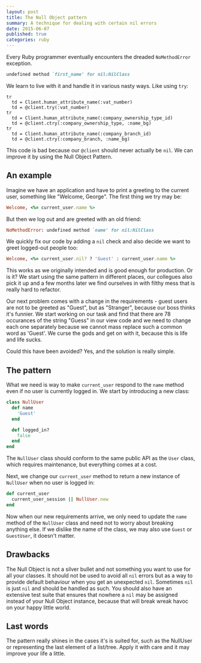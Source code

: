```yaml
---
layout: post
title: The Null Object pattern
summary: A technique for dealing with certain nil errors
date: 2015-06-07
published: true
categories: ruby
---
```


Every Ruby programmer eventually encounters the dreaded `NoMethodError` exception.

```rb
undefined method `first_name' for nil:NilClass
```

We learn to live with it and handle it in various nasty ways. Like using `try`:

```slim
tr
  td = Client.human_attribute_name(:vat_number)
  td = @client.try(:vat_number)
tr
  td = Client.human_attribute_name(:company_ownership_type_id)
  td = @client.ctry(:company_ownership_type, :name_bg)
tr
  td = Client.human_attribute_name(:company_branch_id)
  td = @client.ctry(:company_branch, :name_bg)
```

This code is bad because our `@client` should never actually be `nil`. We can improve it by using the
Null Object Pattern.

## An example

Imagine we have an application and have to print a greeting to the current user, something like
"Welcome, George". The first thing we try may be:

```rb
Welcome, <%= current_user.name %>
```

But then we log out and are greeted with an old friend:

```rb
NoMethodError: undefined method `name' for nil:NilClass
```

We quickly fix our code by adding a `nil` check and also decide we want to greet logged-out people
too:

```rb
Welcome, <%= current_user.nil? ? 'Guest' : current_user.name %>
```

This works as we originally intended and is good enough for production. Or is it? We start using
the same pattern in different places, our collegues also pick it up and a few months later we find
ourselves in with filthy mess that is really hard to refactor.

Our next problem comes with a change in the requirements - guest users are not to be greeted as
"Guest", but as "Stranger", because our boss thinks it's funnier. We start working on our task and
find that there are 78 occurances of the string "Guess" in our view code and we need to change each
one separately because we cannot mass replace such a common word as 'Guest'. We curse the gods and
get on with it, because this is life and life sucks.

Could this have been avoided? Yes, and the solution is really simple.

## The pattern

What we need is way to make `current_user` respond to the `name` method even if no user is
currently logged in. We start by introducing a new class:

```rb
class NullUser
  def name
    'Guest'
  end

  def logged_in?
    false
  end
end
```

The `NullUser` class should conform to the same public API as the `User` class, which requires
maintenance, but everything comes at a cost.

Next, we change our `current_user` method to return a new instance of `NullUser` when no user is
logged in:

```rb
def current_user
  current_user_session || NullUser.new
end
```

Now when our new requirements arrive, we only need to update the `name` method of the `NullUser`
class and need not to worry about breaking anything else. If we dislike the name of the
class, we may also use `Guest` or `GuestUser`, it doesn't matter.

## Drawbacks

The Null Object is not a silver bullet and not something you want to use for all your classes. It
should not be used to avoid all `nil` errors but as a way to provide default behaviour when you get
an unexpected `nil`. Sometimes `nil` is just `nil` and should be handled as such. You should also
have an extensive test suite that ensures that nowhere a `nil` may be assigned instead of your Null
Object instance, because that will break wreak havoc on your happy little world.

## Last words

The pattern really shines in the cases it's is suited for, such as the NullUser or representing the
last element of a list/tree. Apply it with care and it may improve your life a little.
